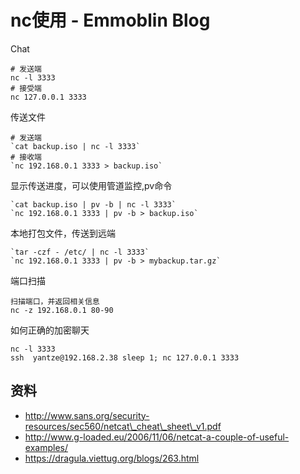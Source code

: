 # nc使用 - Emmoblin Blog

Chat
```
# 发送端
nc -l 3333
# 接受端
nc 127.0.0.1 3333
```

传送文件
```
# 发送端  
`cat backup.iso | nc -l 3333`  
# 接收端  
`nc 192.168.0.1 3333 > backup.iso`  
```

  
显示传送进度，可以使用管道监控,pv命令  
```
`cat backup.iso | pv -b | nc -l 3333`  
`nc 192.168.0.1 3333 | pv -b > backup.iso`  
```

  
本地打包文件，传送到远端  
```
`tar -czf - /etc/ | nc -l 3333`  
`nc 192.168.0.1 3333 | pv -b > mybackup.tar.gz`  
```

端口扫描
```
扫描端口，并返回相关信息
nc -z 192.168.0.1 80-90
```

如何正确的加密聊天
```
nc -l 3333
ssh  yantze@192.168.2.38 sleep 1; nc 127.0.0.1 3333
```

## 资料
- http://www.sans.org/security-resources/sec560/netcat\_cheat\_sheet\_v1.pdf
- http://www.g-loaded.eu/2006/11/06/netcat-a-couple-of-useful-examples/
- https://dragula.viettug.org/blogs/263.html
